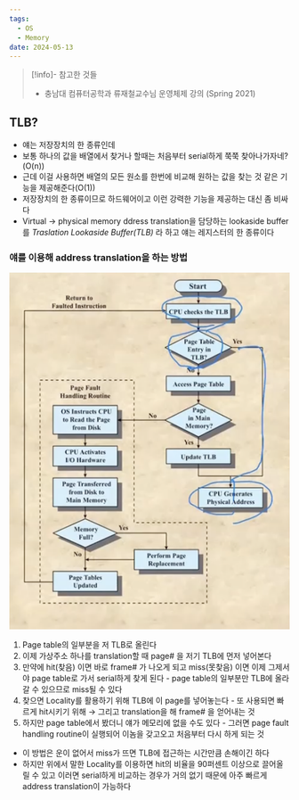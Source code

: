 ```yaml
---
tags:
  - OS
  - Memory
date: 2024-05-13
---
```

> [!info]- 참고한 것들
> - 충남대 컴퓨터공학과 류재철교수님 운영체제 강의 (Spring 2021)

## TLB?

- 얘는 저장장치의 한 종류인데
- 보통 하나의 값을 배열에서 찾거나 할때는 처음부터 serial하게 쭉쭉 찾아나가자네?(O(n))
- 근데 이걸 사용하면 배열의 모든 원소를 한번에 비교해 원하는 값을 찾는 것 같은 기능을 제공해준다(O(1))
- 저장장치의 한 종류이므로 하드웨어이고 이런 강력한 기능을 제공하는 대신 좀 비싸다
- Virtual -> physical memory ddress translation을 담당하는 lookaside buffer를 *Traslation Lookaside Buffer(TLB)* 라 하고 얘는 레지스터의 한 종류이다

### 얘를 이용해 address translation을 하는 방법

![%E1%84%8B%E1%85%B5%E1%84%85%E1%85%A9%E1%86%AB08%20-%20%E1%84%80%E1%85%A1%E1%84%89%E1%85%A1%E1%86%BC%E1%84%86%E1%85%A6%E1%84%86%E1%85%A9%E1%84%85%E1%85%B5%2048fbd51ffbd241b6acc55a40c98ab65f/image10.png](originals/os.spring.2021.cse.cnu.ac.kr/images/8/image10.png)

1. Page table의 일부분을 저 TLB로 올린다
2. 이제 가상주소 하나를 translation할 때 page# 을 저기 TLB에 먼저 넣어본다
3. 만약에 hit(찾음) 이면 바로 frame# 가 나오게 되고 miss(못찾음) 이면 이제 그제서야 page table로 가서 serial하게 찾게 된다 - page table의 일부분만 TLB에 올라갈 수 있으므로 miss될 수 있다
4. 찾으면 Locality를 활용하기 위해 TLB에 이 page를 넣어놓는다 - 또 사용되면 빠르게 hit시키기 위해 → 그리고 translation을 해 frame# 을 얻어내는 것
5. 하지만 page table에서 봤더니 얘가 메모리에 없을 수도 있다 - 그러면 page fault handling routine이 실행되어 이놈을 갖고오고 처음부터 다시 하게 되는 것
- 이 방법은 운이 없어서 miss가 뜨면 TLB에 접근하는 시간만큼 손해이긴 하다
- 하지만 위에서 말한 Locality를 이용하면 hit의 비율을 90퍼센트 이상으로 끌어올릴 수 있고 이러면 serial하게 비교하는 경우가 거의 없기 때문에 아주 빠르게 address translation이 가능하다